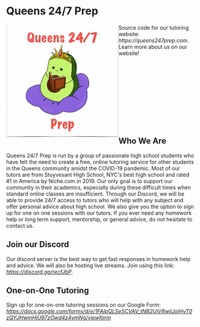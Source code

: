 # Queens 24/7 Prep
<img align="left" src="/images/logo.png" width="300" height="300"/> Source code for our tutoring website: _https://queens247prep.com_. Learn more about us on our website!

<br></br><br></br><br></br><br></br><br></br>
## Who We Are
Queens 24/7 Prep is run by a group of passionate high school students who have felt the need to create a free, online tutoring service for other students in the Queens community amidst the COVID-19 pandemic. Most of our tutors are from Stuyvesant High School, NYC's best high school and rated #1 in America by Niche.com in 2019. Our only goal is to support our community in their academics, especially during these difficult times when standard online classes are insufficient. Through our Discord, we will be able to provide 24/7 access to tutors who will help with any subject and offer personal advice about high school. We also give you the option to sign up for one on one sessions with our tutors. If you ever need any homework help or long term support, mentorship, or general advice, do not hesitate to contact us.

## Join our Discord
Our discord server is the best way to get fast responses in homework help and advice. We will also be hosting live streams. Join using this link: _https://discord.gg/recfJbP_.

## One-on-One Tutoring
Sign up for one-on-one tutoring sessions on our Google Form: _https://docs.google.com/forms/d/e/1FAIpQLSe5CVAV_tNB2UiV8wilJoiHyT0zQYJHwmHjU97zOwd4z4vmNg/viewform_

